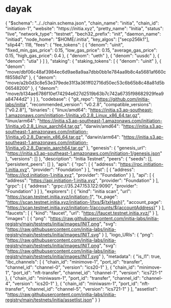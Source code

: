 # dayak
{
  "$schema": "../../chain.schema.json",
  "chain_name": "initia",
  "chain_id": "initiation-1",
  "website": "https://initia.xyz",
  "pretty_name": "Initia",
  "status": "live",
  "network_type": "testnet",
  "bech32_prefix": "init",
  "daemon_name": "initiad",
  "node_home": "$HOME/.initia",
  "key_algos": ["secp256k1"],
  "slip44": 118,
  "fees": {
    "fee_tokens": [
      {
        "denom": "uinit",
        "fixed_min_gas_price": 0.15,
        "low_gas_price": 0.15,
        "average_gas_price": 0.15,
        "high_gas_price": 0.4
      },
      {
        "denom": "ueth"
      },
      {
        "denom": "uusdc"
      },
      {
        "denom": "utia"
      }
    ]
  },
  "staking": {
    "staking_tokens": [
      {
        "denom": "uinit"
      },
      {
        "denom": "move/dbf06c48af3984ec6d9ae8a9aa7dbb0bb1e784aa9b8c4a5681af660cf8558d7d"
      },
      {
        "denom": "move/a2b0d3c8e53e379ede31f3a361ff02716d50ec53c6b65b8c48a81d5b06548200"
      },
      {
        "denom": "move/b134ae6786f10ef74294e627d2519b63b7c742a6735f98682929fea9a84744d2"
      }
    ]
  },
  "codebase": {
    "git_repo": "https://github.com/initia-labs/initia",
    "recommended_version": "v0.2.8",
    "compatible_versions": ["v0.2.8"],
    "binaries": {
      "linux/amd64": "https://initia.s3.ap-southeast-1.amazonaws.com/initiation-1/initia_v0.2.8_Linux_x86_64.tar.gz",
      "linux/arm64": "https://initia.s3.ap-southeast-1.amazonaws.com/initiation-1/initia_v0.2.8_Linux_aarch64.tar.gz",
      "darwin/amd64": "https://initia.s3.ap-southeast-1.amazonaws.com/initiation-1/initia_v0.2.8_Darwin_x86_64.tar.gz",
      "darwin/arm64": "https://initia.s3.ap-southeast-1.amazonaws.com/initiation-1/initia_v0.2.8_Darwin_aarch64.tar.gz"
    },
    "genesis": {
      "genesis_url": "https://initia.s3.ap-southeast-1.amazonaws.com/initiation-1/genesis.json"
    },
    "versions": []
  },
  "description": "Initia Testnet",
  "peers": {
    "seeds": [],
    "persistent_peers": []
  },
  "apis": {
    "rpc": [
      {
        "address": "https://rpc.initiation-1.initia.xyz",
        "provider": "Foundation"
      }
    ],
    "rest": [
      {
        "address": "https://lcd.initiation-1.initia.xyz",
        "provider": "Foundation"
      }
    ],
    "api": [
      {
        "address": "https://api.initiation-1.initia.xyz",
        "provider": "Foundation"
      }
    ],
    "grpc": [
      {
        "address": "grpc://35.247.153.122:9090",
        "provider": "Foundation"
      }
    ]
  },
  "explorers": [
    {
      "kind": "initia scan",
      "url": "https://scan.testnet.initia.xyz/initiation-1",
      "tx_page": "https://scan.testnet.initia.xyz/initiation-1/txs/${txHash}",
      "account_page": "https://scan.testnet.initia.xyz/initiation-1/accounts/${accountAddress}"
    }
  ],
  "faucets": [
    {
      "kind": "faucet",
      "url": "https://faucet.testnet.initia.xyz/"
    }
  ],
  "images": [
    {
      "png": "https://raw.githubusercontent.com/initia-labs/initia-registry/main/testnets/initia/images/INIT.png",
      "svg": "https://raw.githubusercontent.com/initia-labs/initia-registry/main/testnets/initia/images/INIT.svg"
    }
  ],
  "logo_URIs": {
    "png": "https://raw.githubusercontent.com/initia-labs/initia-registry/main/testnets/initia/images/INIT.png",
    "svg": "https://raw.githubusercontent.com/initia-labs/initia-registry/main/testnets/initia/images/INIT.svg"
  },
  "metadata": {
    "is_l1": true,
    "ibc_channels": [
      {
        "chain_id": "minimove-1",
        "port_id": "transfer",
        "channel_id": "channel-0",
        "version": "ics20-1"
      },
      {
        "chain_id": "minimove-1",
        "port_id": "nft-transfer",
        "channel_id": "channel-1",
        "version": "ics721-1"
      },
      {
        "chain_id": "miniwasm-1",
        "port_id": "transfer",
        "channel_id": "channel-4",
        "version": "ics20-1"
      },
      {
        "chain_id": "miniwasm-1",
        "port_id": "nft-transfer",
        "channel_id": "channel-5",
        "version": "ics721-1"
      }
    ],
    "assetlist": "https://raw.githubusercontent.com/initia-labs/initia-registry/main/testnets/initia/assetlist.json"
  }
}
